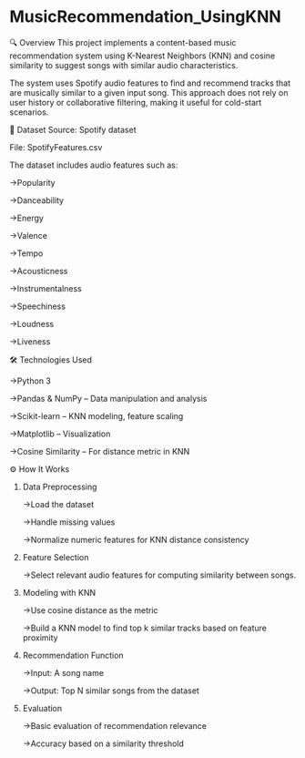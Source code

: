 # MusicRecommendation_UsingKNN
 🔍 Overview
This project implements a content-based music recommendation system using K-Nearest Neighbors (KNN) and cosine similarity to suggest songs with similar audio characteristics.

The system uses Spotify audio features to find and recommend tracks that are musically similar to a given input song. This approach does not rely on user history or collaborative filtering, making it useful for cold-start scenarios.

📁 Dataset
Source: Spotify dataset

File: SpotifyFeatures.csv

The dataset includes audio features such as:

->Popularity

->Danceability

->Energy

->Valence

->Tempo

->Acousticness

->Instrumentalness

->Speechiness

->Loudness

->Liveness

🛠️ Technologies Used

->Python 3

->Pandas & NumPy – Data manipulation and analysis

->Scikit-learn – KNN modeling, feature scaling

->Matplotlib – Visualization

->Cosine Similarity – For distance metric in KNN

⚙️ How It Works
1) Data Preprocessing

   ->Load the dataset

   ->Handle missing values

   ->Normalize numeric features for KNN distance consistency

2) Feature Selection

   ->Select relevant audio features for computing similarity between songs.

3) Modeling with KNN

   ->Use cosine distance as the metric

   ->Build a KNN model to find top k similar tracks based on feature proximity

4) Recommendation Function

   ->Input: A song name

   ->Output: Top N similar songs from the dataset

5) Evaluation

   ->Basic evaluation of recommendation relevance

   ->Accuracy based on a similarity threshold
